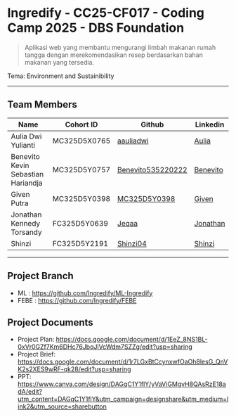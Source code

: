 # Ingredify - CC25-CF017 - Coding Camp 2025 - DBS Foundation

> Aplikasi web yang membantu mengurangi limbah makanan rumah tangga dengan merekomendasikan resep berdasarkan bahan makanan yang tersedia.

Tema: Environment and Sustainibility
___

## Team Members
| Name                                 | Cohort ID     | Github      | Linkedin    |
| ------------------------------------ | ------------- | ----------- | ----------- |
| Aulia Dwi Yulianti                   | MC325D5X0765  | [aauliadwi](https://github.com/aauliadwi)            | [Aulia](https://www.linkedin.com/in/auliadwiylnti/)            |
| Benevito Kevin Sebastian Hariandja   | MC325D5Y0757  | [Benevito535220222](https://github.com/Benevito535220222) | [Benevito](https://www.linkedin.com/in/benevito-kevin-sebastian-hariandja-880909351/) |
| Given Putra                          | MC325D5Y0398  | [MC325D5Y0398](https://github.com/MC325D5Y0398)           | [Given](https://www.linkedin.com/in/given-putra)            |
| Jonathan Kennedy Torsandy            | FC325D5Y0639  | [Jeqaa](https://github.com/Jeqaa)|[Jonathan](https://www.linkedin.com/in/jonathan-kennedy-t) |
| Shinzi                               | FC325D5Y2191  | [Shinzi04](https://github.com/Shinzi04)|[Shinzi](https://www.linkedin.com/in/shinzi-tjai-7b5418252/) |
___
## Project Branch
- ML   : https://github.com/Ingredify/ML-Ingredify
- FEBE : https://github.com/Ingredify/FEBE

## Project Documents
- Project Plan: https://docs.google.com/document/d/1EeZ_8NS1BL-0xVr0GZf7Km6DHc76JbqJlVcWdm7SZZg/edit?usp=sharing
- Project Brief: https://docs.google.com/document/d/1r7LGxBtCcynxwfOaOh8lesG_QnVK2s2XES9wRF-qk28/edit?usp=sharing
- PPT: https://www.canva.com/design/DAGqC1Y1flY/yVaViGMgvH8QAsRzE18adA/edit?utm_content=DAGqC1Y1flY&utm_campaign=designshare&utm_medium=link2&utm_source=sharebutton
